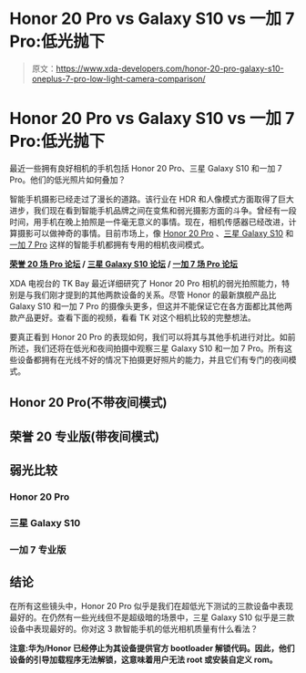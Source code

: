 # Honor 20 Pro vs Galaxy S10 vs 一加 7 Pro:低光抛下

> 原文：<https://www.xda-developers.com/honor-20-pro-galaxy-s10-oneplus-7-pro-low-light-camera-comparison/>

# Honor 20 Pro vs Galaxy S10 vs 一加 7 Pro:低光抛下

最近一些拥有良好相机的手机包括 Honor 20 Pro、三星 Galaxy S10 和一加 7 Pro。他们的低光照片如何叠加？

智能手机摄影已经走过了漫长的道路。该行业在 HDR 和人像模式方面取得了巨大进步，我们现在看到智能手机品牌之间在变焦和弱光摄影方面的斗争。曾经有一段时间，用手机在晚上拍照是一件毫无意义的事情。现在，相机传感器已经改进，计算摄影可以做神奇的事情。目前市场上，像 [Honor 20 Pro](https://www.xda-developers.com/honor-20-pro-review/) 、[三星 Galaxy S10](https://www.xda-developers.com/samsung-galaxy-s10-camera-review-updates/) 和[一加 7 Pro](https://www.xda-developers.com/oneplus-7-pro-camera-improve-hdr-nightscape/) 这样的智能手机都拥有专用的相机夜间模式。

**[荣誉 20 场 Pro 论坛](https://forum.xda-developers.com/honor-20-pro) / [三星 Galaxy S10 论坛](https://forum.xda-developers.com/galaxy-s10) / [一加 7 场 Pro 论坛](https://forum.xda-developers.com/oneplus-7-pro)**

XDA 电视台的 TK Bay 最近详细研究了 Honor 20 Pro 相机的弱光拍照能力，特别是与我们刚才提到的其他两款设备的关系。尽管 Honor 的最新旗舰产品比 Galaxy S10 和一加 7 Pro 的摄像头更多，但这并不能保证它在各方面都比其他两款产品更好。查看下面的视频，看看 TK 对这个相机比较的完整想法。

要真正看到 Honor 20 Pro 的表现如何，我们可以将其与其他手机进行对比。如前所述，我们还将在低光和夜间拍摄中观察三星 Galaxy S10 和一加 7 Pro。所有这些设备都拥有在光线不好的情况下拍摄更好照片的能力，并且它们有专门的夜间模式。

## Honor 20 Pro(不带夜间模式)

## 荣誉 20 专业版(带夜间模式)

## 弱光比较

### Honor 20 Pro

### 三星 Galaxy S10

### 一加 7 专业版

## 结论

在所有这些镜头中，Honor 20 Pro 似乎是我们在超低光下测试的三款设备中表现最好的。在仍然有一些光线但不是超级暗的场景中，三星 Galaxy S10 似乎是三款设备中表现最好的。你对这 3 款智能手机的低光相机质量有什么看法？

**注意:华为/Honor 已经停止为其设备提供官方 bootloader 解锁代码。因此，他们设备的引导加载程序无法解锁，这意味着用户无法 root 或安装自定义 rom。**